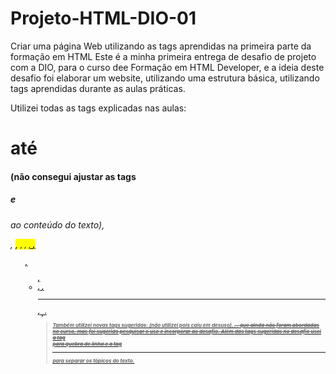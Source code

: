# Projeto-HTML-DIO-01
Criar uma página Web utilizando as tags aprendidas na primeira parte da formação em HTML
Este é a minha primeira entrega de desafio de projeto com a DIO, para o curso dee Formação em HTML Developer, e a ideia deste desafio foi elaborar um website, utilizando uma estrutura básica, utilizando tags aprendidas durante as aulas práticas.

Utilizei todas as tags explicadas nas aulas: <h1> até <h4> (não consegui ajustar as tags <h5> e <h6> ao conteúdo do texto), <p>, <mark>, <small>, <i>, <u>, <strong>, <ol>, <ul>, <li>, <a>, <hr>, <sub>, <sup>, <blockquote>

Também utilizei novas tags sugeridas: <font>(não utilizei pois caiu em desuso), <del>, <abbr>, que ainda não foram abordadas no curso, mas foi sugerido pesquisar o uso e incorporar ao desafio.
Além das tags sugeridas no desafio usei a tag <br> para quebra de linha e a tag <hr> para separar os tópicos do texto.
